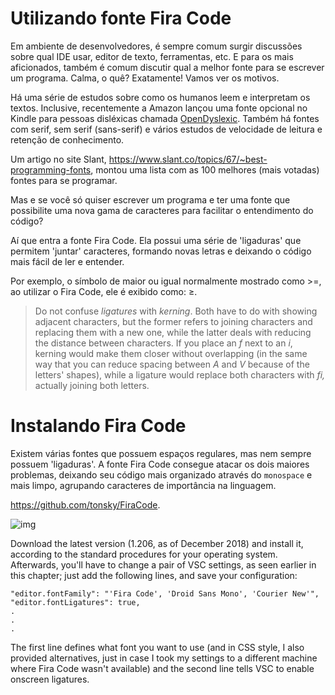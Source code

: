 # Utilizando fonte Fira Code

Em ambiente de desenvolvedores, é sempre comum surgir discussões sobre qual IDE usar, editor de texto, ferramentas, etc. E para os mais aficionados, também é comum discutir qual a melhor fonte para se escrever um programa. Calma, o quê? Exatamente! Vamos ver os motivos.

Há uma série de estudos sobre como os humanos leem e interpretam os textos. Inclusive, recentemente a Amazon lançou uma fonte opcional no Kindle para pessoas disléxicas chamada [OpenDyslexic](https://en.wikipedia.org/wiki/OpenDyslexic). Também há fontes com serif, sem serif (sans-serif) e vários estudos de velocidade de leitura e retenção de conhecimento.

Um artigo no site Slant, https://www.slant.co/topics/67/~best-programming-fonts, montou uma lista com as 100 melhores (mais votadas) fontes para se programar.

Mas e se você só quiser escrever um programa e ter uma fonte que possibilite uma nova gama de caracteres para facilitar o entendimento do código?

Aí que entra a fonte Fira Code. Ela possui uma série de 'ligaduras' que permitem 'juntar' caracteres, formando novas letras e deixando o código mais fácil de ler e entender.

Por exemplo, o símbolo de maior ou igual normalmente mostrado como >=, ao utilizar o Fira Code, ele é exibido como: ≥.

> Do not confuse *ligatures* with *kerning*. Both have to do with showing adjacent characters, but the former refers to joining characters and replacing them with a new one, while the latter deals with reducing the distance between characters. If you place an *f* next to an *i*, kerning would make them closer without overlapping (in the same way that you can reduce spacing between *A* and *V* because of the letters' shapes), while a ligature would replace both characters with *fi,* actually joining both letters.



# Instalando Fira Code

Existem várias fontes que possuem espaços regulares, mas nem sempre possuem 'ligaduras'. A fonte Fira Code consegue atacar os dois maiores problemas, deixando seu código mais organizado através do `monospace` e mais limpo, agrupando caracteres de importância na linguagem.

https://github.com/tonsky/FiraCode. 

![img](https://github.com/tonsky/FiraCode/raw/master/showcases/all_ligatures.png)



Download the latest version (1.206, as of December 2018) and install it, according to the standard procedures for your operating system. Afterwards, you'll have to change a pair of VSC settings, as seen earlier in this chapter; just add the following lines, and save your configuration:

```
"editor.fontFamily": "'Fira Code', 'Droid Sans Mono', 'Courier New'",
"editor.fontLigatures": true,
.
.
.
```

The first line defines what font you want to use (and in CSS style, I also provided alternatives, just in case I took my settings to a different machine where Fira Code wasn't available) and the second line tells VSC to enable onscreen ligatures.